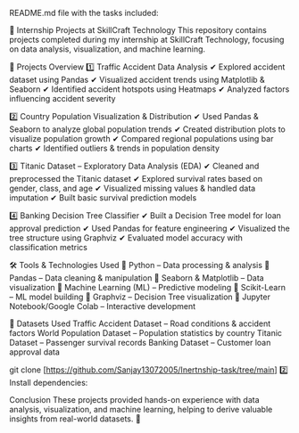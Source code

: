  README.md file with the tasks included:

🚀 Internship Projects at SkillCraft Technology
This repository contains projects completed during my internship at SkillCraft Technology, focusing on data analysis, visualization, and machine learning.

📌 Projects Overview
1️⃣ Traffic Accident Data Analysis
✔ Explored accident dataset using Pandas
✔ Visualized accident trends using Matplotlib & Seaborn
✔ Identified accident hotspots using Heatmaps
✔ Analyzed factors influencing accident severity

2️⃣ Country Population Visualization & Distribution
✔ Used Pandas & Seaborn to analyze global population trends
✔ Created distribution plots to visualize population growth
✔ Compared regional populations using bar charts
✔ Identified outliers & trends in population density

3️⃣ Titanic Dataset – Exploratory Data Analysis (EDA)
✔ Cleaned and preprocessed the Titanic dataset
✔ Explored survival rates based on gender, class, and age
✔ Visualized missing values & handled data imputation
✔ Built basic survival prediction models

4️⃣ Banking Decision Tree Classifier
✔ Built a Decision Tree model for loan approval prediction
✔ Used Pandas for feature engineering
✔ Visualized the tree structure using Graphviz
✔ Evaluated model accuracy with classification metrics

🛠 Tools & Technologies Used
🔹 Python – Data processing & analysis
🔹 Pandas – Data cleaning & manipulation
🔹 Seaborn & Matplotlib – Data visualization
🔹 Machine Learning (ML) – Predictive modeling
🔹 Scikit-Learn – ML model building
🔹 Graphviz – Decision Tree visualization
🔹 Jupyter Notebook/Google Colab – Interactive development

📁 Datasets Used
Traffic Accident Dataset – Road conditions & accident factors
World Population Dataset – Population statistics by country
Titanic Dataset – Passenger survival records
Banking Dataset – Customer loan approval data

git clone [https://github.com/Sanjay13072005/Inertnship-task/tree/main]
2️⃣ Install dependencies:





Conclusion
These projects provided hands-on experience with data analysis, visualization, and machine learning, helping to derive valuable insights from real-world datasets. 🚀
